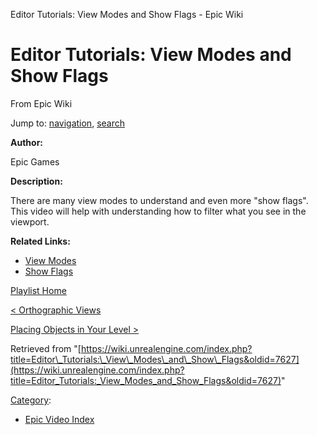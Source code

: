 Editor Tutorials: View Modes and Show Flags - Epic Wiki             

Editor Tutorials: View Modes and Show Flags
===========================================

From Epic Wiki

Jump to: [navigation](#mw-navigation), [search](#p-search)

  

**Author:**

Epic Games

**Description:**

There are many view modes to understand and even more "show flags". This video will help with understanding how to filter what you see in the viewport.

**Related Links:**

*   [View Modes](https://docs.unrealengine.com/latest/INT/Engine/UI/LevelEditor/Viewports/ViewModes/index.html)
*   [Show Flags](https://docs.unrealengine.com/latest/INT/Engine/UI/LevelEditor/Viewports/ShowFlags/index.html)

[Playlist Home](/Category:Epic_Video_Playlists "Category:Epic Video Playlists")

[< Orthographic Views](/Editor_Tutorials:_Orthographic_Views "Editor Tutorials: Orthographic Views")

[Placing Objects in Your Level >](/Editor_Tutorials:_Placing_Objects_in_Your_Level "Editor Tutorials: Placing Objects in Your Level")

Retrieved from "[https://wiki.unrealengine.com/index.php?title=Editor\_Tutorials:\_View\_Modes\_and\_Show\_Flags&oldid=7627](https://wiki.unrealengine.com/index.php?title=Editor_Tutorials:_View_Modes_and_Show_Flags&oldid=7627)"

[Category](/Special:Categories "Special:Categories"):

*   [Epic Video Index](/index.php?title=Category:Epic_Video_Index&action=edit&redlink=1 "Category:Epic Video Index (page does not exist)")